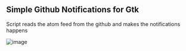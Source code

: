 ## Simple Github Notifications for Gtk

Script reads the atom feed from the github and makes the notifications happens

![image](http://i.imgur.com/uwwAtAm.png)
